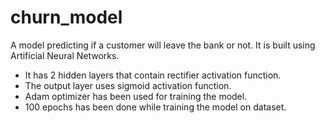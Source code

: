 # churn_model
A model predicting if a customer will leave the bank or not. It is built using Artificial Neural Networks.
- It has 2 hidden layers that contain rectifier activation function.
- The output layer uses sigmoid activation function.
- Adam optimizer has been used for training the model.
- 100 epochs has been done while training the model on dataset.


